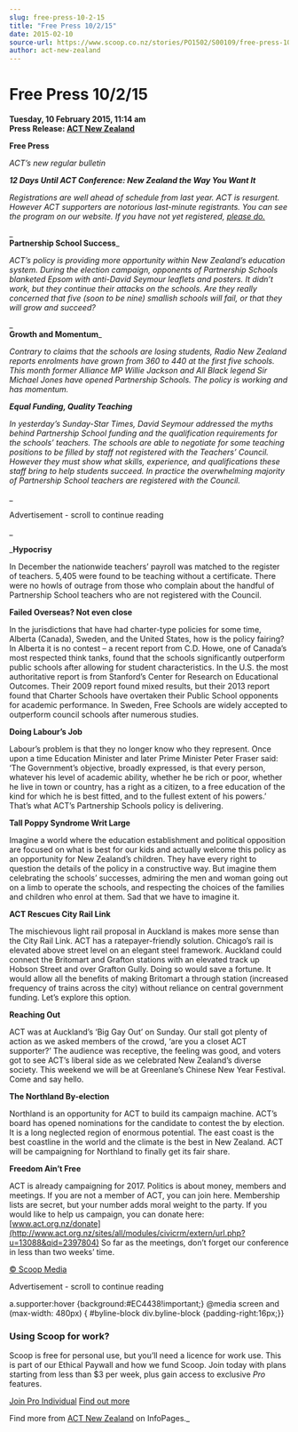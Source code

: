 ```yaml
---
slug: free-press-10-2-15
title: "Free Press 10/2/15"
date: 2015-02-10
source-url: https://www.scoop.co.nz/stories/PO1502/S00109/free-press-10215.htm
author: act-new-zealand
---
```

Free Press 10/2/15
==================

**Tuesday, 10 February 2015, 11:14 am**  
**Press Release: [ACT New Zealand](https://info.scoop.co.nz/ACT_New_Zealand)**

**Free Press**

_ACT’s new regular bulletin_

_**12 Days Until ACT Conference: New Zealand the Way You Want It**_

_Registrations are well ahead of schedule from last year. ACT is resurgent. However ACT supporters are notorious last-minute registrants. You can see the program on our website. If you have not yet registered, [please do.](http://www.act.org.nz/sites/all/modules/civicrm/extern/url.php?u=13087&qid=2397804)_

_  
**Partnership School Success**_

_ACT’s policy is providing more opportunity within New Zealand’s education system. During the election campaign, opponents of Partnership Schools blanketed Epsom with anti-David Seymour leaflets and posters. It didn’t work, but they continue their attacks on the schools. Are they really concerned that five (soon to be nine) smallish schools will fail, or that they will grow and succeed?_

_  
**Growth and Momentum**_

_Contrary to claims that the schools are losing students, Radio New Zealand reports enrolments have grown from 360 to 440 at the first five schools. This month former Alliance MP Willie Jackson and All Black legend Sir Michael Jones have opened Partnership Schools. The policy is working and has momentum._

_**Equal Funding, Quality Teaching**_

_In yesterday’s Sunday-Star Times, David Seymour addressed the myths behind Partnership School funding and the qualification requirements for the schools’ teachers. The schools are able to negotiate for some teaching positions to be filled by staff not registered with the Teachers’ Council. However they must show what skills, experience, and qualifications these staff bring to help students succeed. In practice the overwhelming majority of Partnership School teachers are registered with the Council._

_

Advertisement - scroll to continue reading











_

_**Hypocrisy**

In December the nationwide teachers’ payroll was matched to the register of teachers. 5,405 were found to be teaching without a certificate. There were no howls of outrage from those who complain about the handful of Partnership School teachers who are not registered with the Council.

**Failed Overseas? Not even close**

In the jurisdictions that have had charter-type policies for some time, Alberta (Canada), Sweden, and the United States, how is the policy fairing? In Alberta it is no contest – a recent report from C.D. Howe, one of Canada’s most respected think tanks, found that the schools significantly outperform public schools after allowing for student characteristics. In the U.S. the most authoritative report is from Stanford’s Center for Research on Educational Outcomes. Their 2009 report found mixed results, but their 2013 report found that Charter Schools have overtaken their Public School opponents for academic performance. In Sweden, Free Schools are widely accepted to outperform council schools after numerous studies.

**Doing Labour’s Job**

Labour’s problem is that they no longer know who they represent. Once upon a time Education Minister and later Prime Minister Peter Fraser said: ‘The Government’s objective, broadly expressed, is that every person, whatever his level of academic ability, whether he be rich or poor, whether he live in town or country, has a right as a citizen, to a free education of the kind for which he is best fitted, and to the fullest extent of his powers.’ That’s what ACT’s Partnership Schools policy is delivering.

**Tall Poppy Syndrome Writ Large**

Imagine a world where the education establishment and political opposition are focused on what is best for our kids and actually welcome this policy as an opportunity for New Zealand’s children. They have every right to question the details of the policy in a constructive way. But imagine them celebrating the schools’ successes, admiring the men and woman going out on a limb to operate the schools, and respecting the choices of the families and children who enrol at them. Sad that we have to imagine it.

**ACT Rescues City Rail Link**

The mischievous light rail proposal in Auckland is makes more sense than the City Rail Link. ACT has a ratepayer-friendly solution. Chicago’s rail is elevated above street level on an elegant steel framework. Auckland could connect the Britomart and Grafton stations with an elevated track up Hobson Street and over Grafton Gully. Doing so would save a fortune. It would allow all the benefits of making Britomart a through station (increased frequency of trains across the city) without reliance on central government funding. Let’s explore this option.  

  
**Reaching Out**

ACT was at Auckland’s ‘Big Gay Out’ on Sunday. Our stall got plenty of action as we asked members of the crowd, ‘are you a closet ACT supporter?’ The audience was receptive, the feeling was good, and voters got to see ACT’s liberal side as we celebrated New Zealand’s diverse society. This weekend we will be at Greenlane’s Chinese New Year Festival. Come and say hello.

**The Northland By-election**

Northland is an opportunity for ACT to build its campaign machine. ACT’s board has opened nominations for the candidate to contest the by election. It is a long neglected region of enormous potential. The east coast is the best coastline in the world and the climate is the best in New Zealand. ACT will be campaigning for Northland to finally get its fair share.

**Freedom Ain’t Free**

ACT is already campaigning for 2017. Politics is about money, members and meetings. If you are not a member of ACT, you can join here. Membership lists are secret, but your number adds moral weight to the party. If you would like to help us campaign, you can donate here:[www.act.org.nz/donate](http://www.act.org.nz/sites/all/modules/civicrm/extern/url.php?u=13088&qid=2397804) So far as the meetings, don’t forget our conference in less than two weeks’ time.

[© Scoop Media](http://www.scoop.co.nz/about/terms.html)  

Advertisement - scroll to continue reading



a.supporter:hover {background:#EC4438!important;} @media screen and (max-width: 480px) { #byline-block div.byline-block {padding-right:16px;}}

### Using Scoop for work?

Scoop is free for personal use, but you’ll need a licence for work use. This is part of our Ethical Paywall and how we fund Scoop. Join today with plans starting from less than $3 per week, plus gain access to exclusive _Pro_ features.  
  
[Join Pro Individual](https://pro.scoop.co.nz/Individual/?from=ProIn24) [Find out more](https://pro.scoop.co.nz/using-scoop-for-work/?from=ProIn24)

Find more from [ACT New Zealand](https://info.scoop.co.nz/ACT_New_Zealand) on InfoPages._